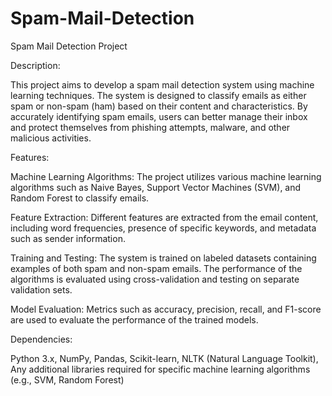 # Spam-Mail-Detection

Spam Mail Detection Project

Description:

This project aims to develop a spam mail detection system using machine learning techniques. The system is designed to classify emails as either spam or non-spam (ham) based on their content and characteristics. By accurately identifying spam emails, users can better manage their inbox and protect themselves from phishing attempts, malware, and other malicious activities.

Features:

Machine Learning Algorithms: The project utilizes various machine learning algorithms such as Naive Bayes, Support Vector Machines (SVM), and Random Forest to classify emails.

Feature Extraction: Different features are extracted from the email content, including word frequencies, presence of specific keywords, and metadata such as sender information.

Training and Testing: The system is trained on labeled datasets containing examples of both spam and non-spam emails. The performance of the algorithms is evaluated using cross-validation and testing on separate validation sets.

Model Evaluation: Metrics such as accuracy, precision, recall, and F1-score are used to evaluate the performance of the trained models.

Dependencies:

Python 3.x,
NumPy,
Pandas,
Scikit-learn,
NLTK (Natural Language Toolkit),
Any additional libraries required for specific machine learning algorithms (e.g., SVM, Random Forest)
